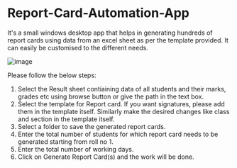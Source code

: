 # Report-Card-Automation-App
It's a small windows desktop app that helps in generating hundreds of report cards using data from an excel sheet as per the template provided. It can easily be customised to the different needs.

![image](https://user-images.githubusercontent.com/25106263/158127464-4d71b7a6-03da-43d2-b634-ebb15a40f8ae.png)

Please follow the below steps:
1. Select the Result sheet contiaining data of all students and their marks, grades etc using browse button or give the path in the text box.
2. Select the template for Report card. If you want signatures, please add them in the template itself. Similarly make the desired changes like class and section in the template itself.
3. Select a folder to save the generated report cards.
4. Enter the total number of students for which report card needs to be generated starting from roll no 1.
5. Enter the total number of working days.
6. Click on Generate Report Card(s) and the work will be done.
